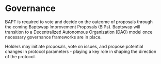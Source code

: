 # Governance

BAPT is required to vote and decide on the outcome of proposals through the coming Baptswap Improvement Proposals (BIPs). Baptswap will transition to a Decentralized Autonomous Organization (DAO) model once necessary governance frameworks are in place.

Holders may initiate proposals, vote on issues, and propose potential changes in protocol parameters - playing a key role in shaping the direction of the protocol.&#x20;
